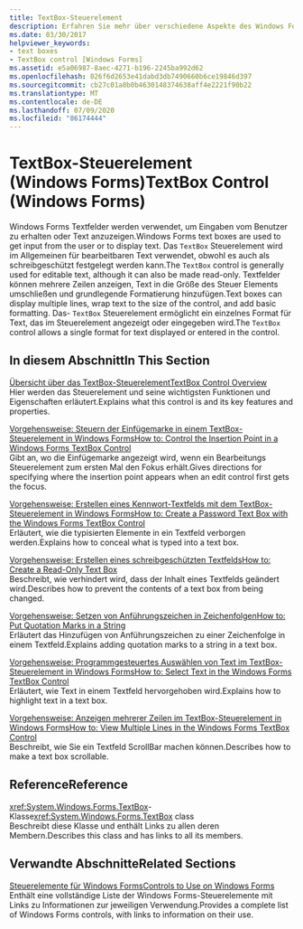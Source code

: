 ```yaml
---
title: TextBox-Steuerelement
description: Erfahren Sie mehr über verschiedene Aspekte des Windows Forms TextBox-Steuer Elements, indem Sie es für bearbeitbaren Text verwenden und es als schreibgeschützt festlegen.
ms.date: 03/30/2017
helpviewer_keywords:
- text boxes
- TextBox control [Windows Forms]
ms.assetid: e5a06987-8aec-4271-b196-2245ba992d62
ms.openlocfilehash: 026f6d2653e41dabd3db7490660b6ce19846d397
ms.sourcegitcommit: cb27c01a8b0b4630148374638aff4e2221f90b22
ms.translationtype: MT
ms.contentlocale: de-DE
ms.lasthandoff: 07/09/2020
ms.locfileid: "86174444"
---
```

# <a name="textbox-control-windows-forms"></a><span data-ttu-id="83532-103">TextBox-Steuerelement (Windows Forms)</span><span class="sxs-lookup"><span data-stu-id="83532-103">TextBox Control (Windows Forms)</span></span>
<span data-ttu-id="83532-104">Windows Forms Textfelder werden verwendet, um Eingaben vom Benutzer zu erhalten oder Text anzuzeigen.</span><span class="sxs-lookup"><span data-stu-id="83532-104">Windows Forms text boxes are used to get input from the user or to display text.</span></span> <span data-ttu-id="83532-105">Das `TextBox` Steuerelement wird im Allgemeinen für bearbeitbaren Text verwendet, obwohl es auch als schreibgeschützt festgelegt werden kann.</span><span class="sxs-lookup"><span data-stu-id="83532-105">The `TextBox` control is generally used for editable text, although it can also be made read-only.</span></span> <span data-ttu-id="83532-106">Textfelder können mehrere Zeilen anzeigen, Text in die Größe des Steuer Elements umschließen und grundlegende Formatierung hinzufügen.</span><span class="sxs-lookup"><span data-stu-id="83532-106">Text boxes can display multiple lines, wrap text to the size of the control, and add basic formatting.</span></span> <span data-ttu-id="83532-107">Das- `TextBox` Steuerelement ermöglicht ein einzelnes Format für Text, das im Steuerelement angezeigt oder eingegeben wird.</span><span class="sxs-lookup"><span data-stu-id="83532-107">The `TextBox` control allows a single format for text displayed or entered in the control.</span></span>  
  
## <a name="in-this-section"></a><span data-ttu-id="83532-108">In diesem Abschnitt</span><span class="sxs-lookup"><span data-stu-id="83532-108">In This Section</span></span>  
 [<span data-ttu-id="83532-109">Übersicht über das TextBox-Steuerelement</span><span class="sxs-lookup"><span data-stu-id="83532-109">TextBox Control Overview</span></span>](textbox-control-overview-windows-forms.md)  
 <span data-ttu-id="83532-110">Hier werden das Steuerelement und seine wichtigsten Funktionen und Eigenschaften erläutert.</span><span class="sxs-lookup"><span data-stu-id="83532-110">Explains what this control is and its key features and properties.</span></span>  
  
 [<span data-ttu-id="83532-111">Vorgehensweise: Steuern der Einfügemarke in einem TextBox-Steuerelement in Windows Forms</span><span class="sxs-lookup"><span data-stu-id="83532-111">How to: Control the Insertion Point in a Windows Forms TextBox Control</span></span>](how-to-control-the-insertion-point-in-a-windows-forms-textbox-control.md)  
 <span data-ttu-id="83532-112">Gibt an, wo die Einfügemarke angezeigt wird, wenn ein Bearbeitungs Steuerelement zum ersten Mal den Fokus erhält.</span><span class="sxs-lookup"><span data-stu-id="83532-112">Gives directions for specifying where the insertion point appears when an edit control first gets the focus.</span></span>  
  
 [<span data-ttu-id="83532-113">Vorgehensweise: Erstellen eines Kennwort-Textfelds mit dem TextBox-Steuerelement in Windows Forms</span><span class="sxs-lookup"><span data-stu-id="83532-113">How to: Create a Password Text Box with the Windows Forms TextBox Control</span></span>](how-to-create-a-password-text-box-with-the-windows-forms-textbox-control.md)  
 <span data-ttu-id="83532-114">Erläutert, wie die typisierten Elemente in ein Textfeld verborgen werden.</span><span class="sxs-lookup"><span data-stu-id="83532-114">Explains how to conceal what is typed into a text box.</span></span>  
  
 [<span data-ttu-id="83532-115">Vorgehensweise: Erstellen eines schreibgeschützten Textfelds</span><span class="sxs-lookup"><span data-stu-id="83532-115">How to: Create a Read-Only Text Box</span></span>](how-to-create-a-read-only-text-box-windows-forms.md)  
 <span data-ttu-id="83532-116">Beschreibt, wie verhindert wird, dass der Inhalt eines Textfelds geändert wird.</span><span class="sxs-lookup"><span data-stu-id="83532-116">Describes how to prevent the contents of a text box from being changed.</span></span>  
  
 [<span data-ttu-id="83532-117">Vorgehensweise: Setzen von Anführungszeichen in Zeichenfolgen</span><span class="sxs-lookup"><span data-stu-id="83532-117">How to: Put Quotation Marks in a String</span></span>](how-to-put-quotation-marks-in-a-string-windows-forms.md)  
 <span data-ttu-id="83532-118">Erläutert das Hinzufügen von Anführungszeichen zu einer Zeichenfolge in einem Textfeld.</span><span class="sxs-lookup"><span data-stu-id="83532-118">Explains adding quotation marks to a string in a text box.</span></span>  
  
 [<span data-ttu-id="83532-119">Vorgehensweise: Programmgesteuertes Auswählen von Text im TextBox-Steuerelement in Windows Forms</span><span class="sxs-lookup"><span data-stu-id="83532-119">How to: Select Text in the Windows Forms TextBox Control</span></span>](how-to-select-text-in-the-windows-forms-textbox-control.md)  
 <span data-ttu-id="83532-120">Erläutert, wie Text in einem Textfeld hervorgehoben wird.</span><span class="sxs-lookup"><span data-stu-id="83532-120">Explains how to highlight text in a text box.</span></span>  
  
 [<span data-ttu-id="83532-121">Vorgehensweise: Anzeigen mehrerer Zeilen im TextBox-Steuerelement in Windows Forms</span><span class="sxs-lookup"><span data-stu-id="83532-121">How to: View Multiple Lines in the Windows Forms TextBox Control</span></span>](how-to-view-multiple-lines-in-the-windows-forms-textbox-control.md)  
 <span data-ttu-id="83532-122">Beschreibt, wie Sie ein Textfeld ScrollBar machen können.</span><span class="sxs-lookup"><span data-stu-id="83532-122">Describes how to make a text box scrollable.</span></span>  
  
## <a name="reference"></a><span data-ttu-id="83532-123">Reference</span><span class="sxs-lookup"><span data-stu-id="83532-123">Reference</span></span>  
 <span data-ttu-id="83532-124"><xref:System.Windows.Forms.TextBox>-Klasse</span><span class="sxs-lookup"><span data-stu-id="83532-124"><xref:System.Windows.Forms.TextBox> class</span></span>  
 <span data-ttu-id="83532-125">Beschreibt diese Klasse und enthält Links zu allen deren Membern.</span><span class="sxs-lookup"><span data-stu-id="83532-125">Describes this class and has links to all its members.</span></span>  
  
## <a name="related-sections"></a><span data-ttu-id="83532-126">Verwandte Abschnitte</span><span class="sxs-lookup"><span data-stu-id="83532-126">Related Sections</span></span>  
 [<span data-ttu-id="83532-127">Steuerelemente für Windows Forms</span><span class="sxs-lookup"><span data-stu-id="83532-127">Controls to Use on Windows Forms</span></span>](controls-to-use-on-windows-forms.md)  
 <span data-ttu-id="83532-128">Enthält eine vollständige Liste der Windows Forms-Steuerelemente mit Links zu Informationen zur jeweiligen Verwendung.</span><span class="sxs-lookup"><span data-stu-id="83532-128">Provides a complete list of Windows Forms controls, with links to information on their use.</span></span>
